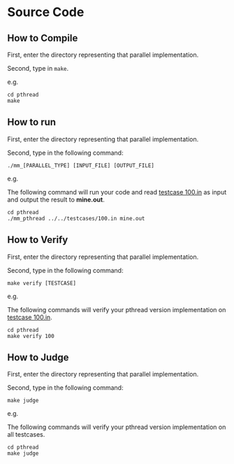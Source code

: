 # Source Code

## How to Compile

First, enter the directory representing that parallel implementation.

Second, type in `make`.

e.g.

```shell
cd pthread
make
```

## How to run

First, enter the directory representing that parallel implementation.

Second, type in the following command:

```shell
./mm_[PARALLEL_TYPE] [INPUT_FILE] [OUTPUT_FILE]
```

e.g.

The following command will run your code and read [testcase 100.in](../testcases/100.in) as input and output the result to **mine.out**.

```shell
cd pthread
./mm_pthread ../../testcases/100.in mine.out
```

## How to Verify

First, enter the directory representing that parallel implementation.

Second, type in the following command:

```shell
make verify [TESTCASE]
```

e.g.

The following commands will verify your pthread version implementation on [testcase 100.in](../testcases/100.in).

```shell
cd pthread
make verify 100
```

## How to Judge

First, enter the directory representing that parallel implementation.

Second, type in the following command:

```shell
make judge
```

e.g.

The following commands will verify your pthread version implementation on all testcases.

```shell
cd pthread
make judge
```
